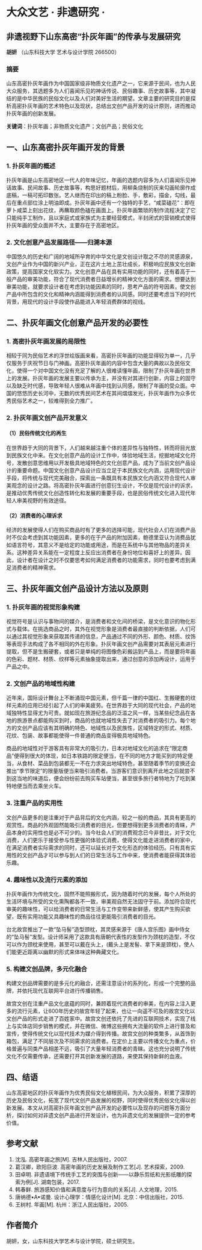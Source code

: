 # 大众文艺 · 非遗研究 ·

## 非遗视野下山东高密“扑灰年画”的传承与发展研究
**胡妍** （山东科技大学 艺术与设计学院 266500）

### 摘要
山东高密扑灰年画作为中国国家级非物质文化遗产之一，它来源于民间，也为人民大众服务，其选题多为人们喜闻乐见的神话传说、民俗趣事、历史故事等，其中凝结的是中华民族的民俗文化以及人们对美好生活的期望。文章主要的研究目的是探析高密扑灰年画的艺术特色以及现状，总结出文创产品开发的设计原则，进而推动扑灰年画的创新发展。

**关键词**：扑灰年画；非物质文化遗产；文创产品；民俗文化

## 一、山东高密扑灰年画开发的背景

### 1. 扑灰年画的概述
扑灰年画是山东高密地区一代人的年味记忆，年画的选题内容多为人们喜闻乐见神话故事、民间故事、历史故事等，构思好题材后，用柳条烧制的灰来勾画轮廓作成底稿，一稿可拓印数张。艺人继而在印出的稿上粉脸、手，敷彩，描金，勾线，最后在重点部位涂上明油即成。扑灰年画中还有一个独特的手艺，“咸菜磕花”：即在萝卜咸菜上刻出花纹，再蘸取颜色磕在画面上。扑灰年画繁琐的制作流程决定了它只能纯手工制作，且以家庭式或家族式为主要经营模式，半封闭式的营销模式使得扑灰年画的受众面并不大，主要存在于高密地区。

### 2. 文化创意产品发展路径——归溯本源
中国悠久的历史和广阔的地域所孕育的中华文化是文创设计取之不尽的灵感源泉，文创产业作为中国的新兴产业，正在这片土地上茁壮成长，积极响应民族文化创新政策，提高国家文化软实力。文化创意产品在具有实用功能的同时，还有着高于一般产品的审美功能，符合了现代消费者日益增长的精神文化方面的需求。想要达到审美功能，就要求设计者在考虑到功能因素的同时，思考产品的符号因素，使文创产品中所包含的文化和精神内涵能得到消费者的认同感。同时还要考虑当下的时代背景，用现代的设计手段使作品能进入年轻消费群体的视线。

## 二、扑灰年画文化创意产品开发的必要性

### 1. 高密扑灰年画发展的局限性
相较于同为民俗艺术的浮世绘版画来看，高密扑灰年画的功能显得较为单一，几乎仅服务于庆祝节日与门神画。高密扑灰年画的内容中包含大量的典故以及民俗文化，使得一个对中国文化没有充足了解的人很难读懂年画，限制了扑灰年画在世界上的发展。扑灰年画的发展主要以传承为主，并没有对其进行创新，内容上的固守以及缺乏时代感，导致年轻人很难从年画中找到认同感，限制了年画的受众面。中国的悠悠历史长河中，无数的优秀民间艺术在其间熠熠发光，扑灰年画作为众多优秀民俗艺术之一，较难得到全力推广。

### 2. 扑灰年画文创产品开发意义
#### （1）民俗传统文化的再生
在世界趋于大同的背景下，人们越来越注重个体的差异性与独特性，转而将目光放到民族文化中来。在文化创意产品的设计工作中，体验地域生活，挖掘地域文化符号，发散创意思维用以开发极具地域特色的文化创意产品，成为了当前文创产品设计的重要命题。中国文化创意产品设计应当立足于本民族文化内涵，运用现代设计手段，将传统与现代完美融合，探索出一条既具有本民族文化内涵又符合现代人审美观念的设计之路。将高密扑灰年画进行创意衍生设计，不仅是现代设计的诉求，是推动优秀传统文化创造性转化和发展的重要手段，也是民俗传统文化进入现代年轻人审美视野的有效途径。

#### （2）消费者的心理诉求
经济的发展使得人们在购买商品时有了更多的选择可能，现代社会人们在消费产品时不仅会考虑到其功能因素，更多的在于产品的附加因素，鲍德里亚认为消费品犹如语言符号，其意义不是给定的功能或用途，而是在系统中与其他物品的差异关系。这种差异关系能在一定程度上反应出消费者在身份地位和喜好上的差异。因此，设计者在设计之时不仅要思考如何满足消费者的功能需求，同时也要考虑到满足消费者的精神需求。

## 三、扑灰年画文创产品设计方法以及原则

### 1. 扑灰年画的视觉形象构建
视觉符号是认识与事物间的媒介，是消费者和文化间的桥梁，是文化意识的物化形式与载体。在挑选商品之时，其外在视觉形象是消费者最直接的判断依据，人们可以通过其视觉形象来获取其传递的信息，产品通过不同的外形、颜色、材质、纹饰等表现手法构成了各不相同的外在形象。扑灰年画文创产品需要对其表层元素进行提取，但不是生搬硬套，或者只是单纯的将图像色彩搬运到产品上，而是要将年画的色彩、题材、材质、纹样等元素抽象提取出来，通过创意的添加再设计，运用于产品之中。

### 2. 文创产品的地域性构建
近年来，国际设计舞台上不断涌现中国元素，但千篇一律的中国红、生搬硬套的纹样元素的应用已经引起了人们的审美疲劳。在世界趋于大同的现代社会，产品的地域独特性显得尤为可贵。就如现在旅游纪念品的泛滥之风一样，当某些纪念品在各地的旅游景点都能购买到时，商品的也就地域性失去了对消费者的吸引力。每个地方的文创产品应该有其明确的特色、地域性以及民族性，区域特定的形式、材质、花纹、包装、故事都能使得一件普通的商品变得极具地域特色。

商品的地域性对于游客具有非常大的吸引力，日本对地域文化的追求在“限定商品”便得到很大的体现，如日本铁路的限定便当，在不同的地方才能买到的特定便当，从食材、菜品到包装都无一不在力求突出地域特色，甚至随着季节的变换还会推出“季节限定”的限量版便当来吸引消费者。当游客们意识到离开此地之后就尝不到这当地的味道后，便会纷纷前去购买车站便当，甚至很多旅行者特地为了吃到某特地便当而去乘坐火车。

### 3. 注重产品的实用性
文创产品更多的是注重对于产品背后的文化内涵，较之一般的商品，其具有更高的观赏性。商品的外观固然能吸引消费者的目光，但要想得到更多消费者的青睐，产品本身的实用性也是必不可少的。当今社会人们的消费观念已今非昔比，对于文化消费，人们更乐于接受参与性更强的体验式消费，使得文化能走进消费者的家中，在满足消费者实际需求的同时，还可以延长对于文化形态的体验经历。只有具有实用性的文创产品才可以参与到人们的日常生活与工作中来，使消费者能获得其体验乐趣。

### 4. 趣味性以及流行元素的添加
扑灰年画作为传统文化，固然不能照搬形式，因为随着时代的发展，每个人所处的生活环境与所受的文化熏陶都各不一致，审美观自然无法固守于前。添加符合现代审美的趣味性，可以给消费者的日常生活与工作变带来新鲜感，使其产生购买欲望，既有实用功能又具趣味性的商品往往更能吸引消费者的目光。

台北故宫推出了一款“坠马髻”造型颈枕，其灵感来源于《唐人宫乐图》画中侍女的“坠马髻”发型。设计师采用了这款具有唐朝代表性的发型作为颈枕的造型，不仅可以作为颈枕来使用，甚至可以戴在头上，(戴头上是发髻、拿下来是颈枕)，使人们能更近距离以幽默的形式来体味这种典藏文化。

### 5. 构建文创品牌，多元化融合
构建文创品牌需要的是多元化的融合，还需注意设计的系列化，形成一个完整的品牌，并依托现代互联网平台进行传播销售。

故宫文创在注重产品文化底蕴的同时，兼顾着现代消费者的审美，在内容上注入更多的流行元素，让600年历史的故宫年轻了起来，也让一向遥不可及的故宫文化以文创产品的形式走进了百姓家中。故宫文创还依托了先进的互联网技术，实现了线上与实体店同步销售的模式，并在微信、微博这些拥有大流量的软件上进行普及和宣传，使得传统文化以现代技术为媒介得到传播。故宫文创的种类繁多，从首饰到箱包，满足了不同层次及不同需求的消费者。在定价上主要以传播文化为重点，价格普遍与同类产品相差不远，吸引了大量年轻消费者的青睐。这也充分说明了传统文化不仅需要传承，还需要打开其创新发展的道路，来使其保持新鲜的血液。

## 四、结语
山东高密地区的扑灰年画作为优秀民俗文化植根民间，为大众服务，积累了深厚的历史及民俗文化，拓宽了现代文创产品发展的视野，同时使得优秀民俗文化得以创新发展。本文从对高密扑灰年画文创产品开发的必要性以及现存的问题等方面分析，探讨如何对非遗文创产品进行开发设计，也为非遗文化的发展提供一定的参考价值。

## 参考文献
1. 沈泓. 高密年画之旅[M]. 吉林人民出版社，2007.
2. 葛汉卿，欧阳巨波. 高密年画的历史发展及制作工艺[J]. 艺术探索，2009.
3. 田卓明. 非遗语境下传统手工艺的突围与创新——以静乐剪纸和光影纸雕的探索为例[J]. 湖南包装，2017.
4. 韩春鲜. 旅游感知价值和满意度与行为意向的关系[J]. 人文地理，2015.
5. 唐纳德•A•诺曼. 设计心理学：情感化设计[M]. 北京：中信出版社，2015.
6. 王树村. 年画[M]. 杭州：浙江人民出版社，2005.

## 作者简介
胡妍，女，山东科技大学艺术与设计学院，硕士研究生。